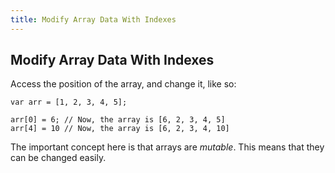 ```yaml
---
title: Modify Array Data With Indexes
---
```

## Modify Array Data With Indexes

<!-- The article goes here, in GitHub-flavored Markdown. Feel free to add YouTube videos, images, and CodePen/JSBin embeds  -->
Access the position of the array, and change it, like so:

    var arr = [1, 2, 3, 4, 5];
    
    arr[0] = 6; // Now, the array is [6, 2, 3, 4, 5]
    arr[4] = 10 // Now, the array is [6, 2, 3, 4, 10]

The important concept here is that arrays are *mutable*. This means that they can be changed easily.
